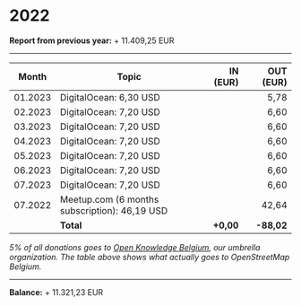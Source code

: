 # 2022

**Report from previous year:** + 11.409,25 EUR

---

| Month   | Topic                                               | IN (EUR)      | OUT (EUR)     |
| ------- | --------------------------------------------------- | ------------: | ------------: |
| 01.2023 | DigitalOcean: 6,30 USD                              |               |          5,78 |
| 02.2023 | DigitalOcean: 7,20 USD                              |               |          6,60 |
| 03.2023 | DigitalOcean: 7,20 USD                              |               |          6,60 |
| 04.2023 | DigitalOcean: 7,20 USD                              |               |          6,60 |
| 05.2023 | DigitalOcean: 7,20 USD                              |               |          6,60 |
| 06.2023 | DigitalOcean: 7,20 USD                              |               |          6,60 |
| 07.2023 | DigitalOcean: 7,20 USD                              |               |          6,60 |
| 07.2022 | Meetup.com (6 months subscription): 46,19 USD       |               |         42,64 |
|         | **Total**                                           | **+0,00**     | **-88,02**    |

_5% of all donations goes to [Open Knowledge Belgium](https://openknowledge.be/), our umbrella organization.
The table above shows what actually goes to OpenStreetMap Belgium._

---

**Balance:** + 11.321,23 EUR
